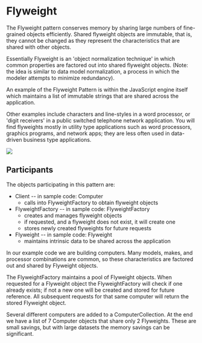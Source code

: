 # Flyweight

The Flyweight pattern conserves memory by sharing large numbers of fine-grained objects efficiently. Shared flyweight objects are immutable, that is, they cannot be changed as they represent the characteristics that are shared with other objects.

Essentially Flyweight is an 'object normalization technique' in which common properties are factored out into shared flyweight objects. (Note: the idea is similar to data model normalization, a process in which the modeler attempts to minimize redundancy).

An example of the Flyweight Pattern is within the JavaScript engine itself which maintains a list of immutable strings that are shared across the application.

Other examples include characters and line-styles in a word processor, or 'digit receivers' in a public switched telephone network application. You will find flyweights mostly in utility type applications such as word processors, graphics programs, and network apps; they are less often used in data-driven business type applications.

![](http://www.dofactory.com/images/diagrams/javascript/javascript-flyweight.jpg)

## Participants

The objects participating in this pattern are:

* Client -- in sample code: Computer
	* calls into FlyweightFactory to obtain flyweight objects
* FlyweightFactory -- in sample code: FlyweightFactory
	* creates and manages flyweight objects
	* if requested, and a flyweight does not exist, it will create one
	* stores newly created flyweights for future requests
* Flyweight -- in sample code: Flyweight
	* maintains intrinsic data to be shared across the application

In our example code we are building computers. Many models, makes, and processor combinations are common, so these characteristics are factored out and shared by Flyweight objects.

The FlyweightFactory maintains a pool of Flyweight objects. When requested for a Flyweight object the FlyweightFactory will check if one already exists; if not a new one will be created and stored for future reference. All subsequent requests for that same computer will return the stored Flyweight object.

Several different computers are added to a ComputerCollection. At the end we have a list of 7 Computer objects that share only 2 Flyweights. These are small savings, but with large datasets the memory savings can be significant.
